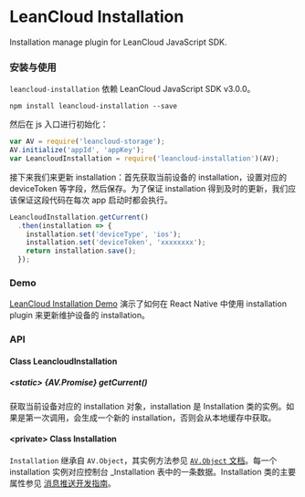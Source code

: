 LeanCloud Installation
====
Installation manage plugin for LeanCloud JavaScript SDK.

### 安装与使用
`leancloud-installation` 依赖 LeanCloud JavaScript SDK v3.0.0。

```
npm install leancloud-installation --save
```

然后在 js 入口进行初始化：

```javascript
var AV = require('leancloud-storage');
AV.initialize('appId', 'appKey');
var LeancloudInstallation = require('leancloud-installation')(AV);
```

接下来我们来更新 installation：首先获取当前设备的 installation，设置对应的 deviceToken 等字段，然后保存。为了保证 installation 得到及时的更新，我们应该保证这段代码在每次 app 启动时都会执行。
```javascript
LeancloudInstallation.getCurrent()
  .then(installation => {
    installation.set('deviceType', 'ios');
    installation.set('deviceToken', 'xxxxxxxx');
    return installation.save();
  });
```

### Demo
[LeanCloud Installation Demo](https://github.com/leancloud/react-native-installation-demo) 演示了如何在 React Native 中使用 installation plugin 来更新维护设备的 installation。

### API
#### Class LeancloudInstallation
##### &lt;static&gt; {AV.Promise} getCurrent()
获取当前设备对应的 installation 对象，installation 是 Installation 类的实例。如果是第一次调用，会生成一个新的 installation，否则会从本地缓存中获取。

#### &lt;private&gt; Class Installation
`Installation` 继承自 `AV.Object`，其实例方法参见 [`AV.Object` 文档](https://leancloud.github.io/javascript-sdk/docs/AV.Object.html)。每一个 installation 实例对应控制台 _Installation 表中的一条数据。Installation 类的主要属性参见 [消息推送开发指南](https://leancloud.cn/docs/push_guide.html#Installation)。
